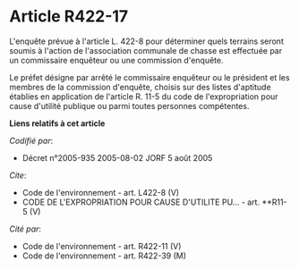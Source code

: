 # Article R422-17

L'enquête prévue à l'article L. 422-8 pour déterminer quels terrains seront soumis à l'action de l'association communale de
chasse est effectuée par un commissaire enquêteur ou une commission d'enquête. 

Le préfet désigne par arrêté le commissaire enquêteur ou le président et les membres de la commission d'enquête, choisis sur
des listes d'aptitude établies en application de l'article R. 11-5 du code de l'expropriation pour cause d'utilité publique
ou parmi toutes personnes compétentes.

**Liens relatifs à cet article**

_Codifié par_:

  - Décret n°2005-935 2005-08-02 JORF 5 août 2005

_Cite_:

  - Code de l'environnement - art. L422-8 (V)
  - CODE DE L'EXPROPRIATION POUR CAUSE D'UTILITE PU... - art. **R11-5 (V)

_Cité par_:

  - Code de l'environnement - art. R422-11 (V)
  - Code de l'environnement - art. R422-39 (M)
